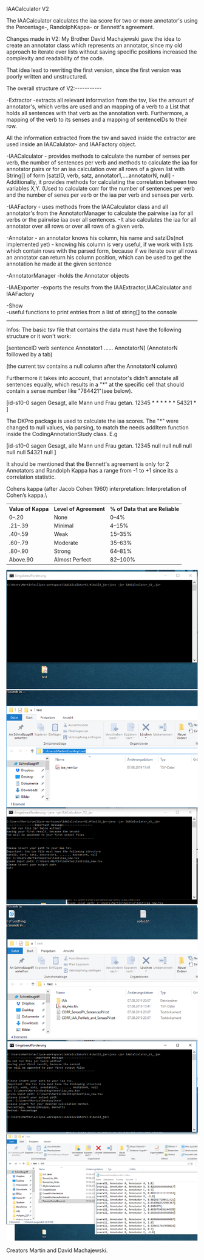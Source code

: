 IAACalculator V2


The IAACalculator calculates the iaa score for two or more annotator's
using the Percentage-, RandolphKappa- or Bennett's agreement.


Changes made in V2:
My Brother David Machajewski gave the idea to create an annotator class which
represents an annotator, since my old approach to iterate over lists without
saving specific positions increased the complexity and readability of the code.

That idea lead to rewriting the first version, since
the first version was poorly written and unstructured.

The overall structure of V2:-----------

-Extractor
		-extracts all relevant information from the tsv, like the amount of annotator's,
		which verbs are used and an mapping of a verb to a List that holds all sentences with that
		verb as the annotation verb.
		Furthermore, a mapping of the verb to its senses and a mapping of sentenceIDs to their row.
	
All the information extracted from the tsv and saved inside the extractor 
are used inside an IAACalulator- and IAAFactory object.

-IAACalculator
	- provides methods to calculate the number of senses per verb, the number of sentences per verb
	 and methods to calculate the iaa for annotator pairs or for an iaa calculation over all rows
	 of a given list with String[] of form
	 [satzID, verb, satz, annotator1,....annotatorN, null]
	-Additionally, it provides methods for calculating the correlation between two 
	variables X,Y. (Used to calculate corr for the number of sentences per verb 
	and the number of senes per verb or the iaa per verb and senses per verb.
	
	
-IAAFactory
	- uses methods from the IAACalculator class and all annotator's from the AnnotatorManager
	 to calculate the pairwise iaa for all verbs or the pairwise iaa over all sentences.
	-It also calculates the iaa for all annotator over all rows or over all rows of a given verb.

-Annotator
	- an annotator knows his column, his name and satzIDs(not implemented yet)
	- knowing his column is very useful, if we work with lists which contain rows
	with the parsed form, because if we iterate over all rows an annotator can
	return his column position, which can be used to get the annotation he made at the given sentence

-AnnotatorManager
	-holds the Annotator objects	 

-IAAExporter 
	-exports the results from the IAAExtractor,IAACalculator and IAAFactory
	
-Show	
	-useful functions to print entries from a list of string[] to the console

----------------------------------------------------------------------------------------
	
Infos:
The basic tsv file that contains the data must have the following 
structure or it won't work:

[sentenceID  verb  sentence  Annotator1  ......  AnnotatorN] (AnnotatorN folllowed by a tab)

(the current tsv contains a null column after the AnnotatorN column)

Furthermore it takes into account, that annotator's didn't
annotate all sentences equally, which results in a "*" at the specific cell
that should contain a sense number like "784421"(see below).

[id-s10-0	sagen	Gesagt, alle Mann und Frau getan.	12345	*	*	*	*	*	*	54321	*	]


The DKPro package is used to calculate the iaa scores.
The "*" were changed to null values, via parsing, to match the needs addItem function
inside the CodingAnnotationStudy class.
E.g

[id-s10-0	sagen	Gesagt, alle Mann und Frau getan.	12345	null	null	null	null	null	null	54321	null	]


It should be mentioned that the Bennett's agreement is only for
2 Annotators and Randolph Kappa has a range from -1 to +1
since its a correlation statistic.

Cohens kappa (after Jacob Cohen 1960) interpretation:
Interpretation of Cohen’s kappa.\

<table style="width:100%">
  <tr>
    <th>Value of Kappa</th>
    <th>Level of Agreement</th>
    <th> % of Data that are Reliable</th>
  </tr>
  <tr>
    <td>0–.20</td>
    <td>None</td>
    <td>0–4%</td>
  </tr>
  <tr>
    <td>.21–.39	 </td>
    <td>Minimal</td>
    <td>4–15%</td>
  </tr>
  <tr>
    <td>.40–.59	 </td>
    <td>Weak</td>
    <td>15–35%</td>
  </tr>
  <tr>
    <td>.60–.79	 </td>
    <td>Moderate</td>
    <td>35–63%</td>
  </tr>
  <tr>
    <td>.80–.90	 </td>
    <td>Strong</td>
    <td>64–81%</td>
  </tr>
  <tr>
    <td>Above.90</td>
    <td> Almost Perfect</td>
    <td>82–100%</td>
  </tr>
</table> 

![step1](https://raw.githubusercontent.com/MartinJewski/IAACalculatorV2/master/pictures/step1.png?raw=true)<br/>
![step2](https://raw.githubusercontent.com/MartinJewski/IAACalculatorV2/master/pictures/step2.png?raw=true)<br/>
![step3](https://raw.githubusercontent.com/MartinJewski/IAACalculatorV2/master/pictures/step3.png?raw=true)<br/>
![step4](https://raw.githubusercontent.com/MartinJewski/IAACalculatorV2/master/pictures/step4.png?raw=true)<br/>


Creators Martin and David Machajewski.
